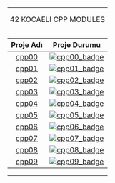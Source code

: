 <table width="100%" align="center">
<tr style="display:flex; justify-content:space-around; paddind:0;">
<td colspan="2" style="padding:0; margin:0; text-align:center;">
	<p align="center">42 KOCAELI CPP MODULES</p>
</td></tr>

<tr style="display:flex; justify-content:space-around; paddind:0;">
<td style="padding:0; margin:0;">

| Proje Adı            | Proje Durumu                  |
| :-:                  | :-:                           |
| [cpp00][cpp00_tree]  | [![cpp00_badge]][cpp00_tree]  | 
| [cpp01][cpp01_tree]  | [![cpp01_badge]][cpp01_tree]  |
| [cpp02][cpp02_tree]  | [![cpp02_badge]][cpp02_tree]  |
| [cpp03][cpp03_tree]  | [![cpp03_badge]][cpp03_tree]  |
| [cpp04][cpp04_tree]  | [![cpp04_badge]][cpp04_tree]  |
| [cpp05][cpp05_tree]  | [![cpp05_badge]][cpp05_tree]  |
| [cpp06][cpp06_tree]  | [![cpp06_badge]][cpp06_tree]  |
| [cpp07][cpp07_tree]  | [![cpp07_badge]][cpp07_tree]  |
| [cpp08][cpp08_tree]  | [![cpp08_badge]][cpp08_tree]  |
| [cpp09][cpp09_tree]  | [![cpp09_badge]][cpp09_tree]|

</td></tr>

[cpp00_tree]: https://github.com/enes2424/42-Kocaeli-Cpp-Modules/tree/42-Kocaeli-Cpp-0
[cpp00_badge]: https://custom-icon-badges.demolab.com/badge/✔%EF%B8%8E%20100%20/%20100-02b331.svg?&style=for-the-badge&color=018f27
[cpp01_tree]: https://github.com/enes2424/42-Kocaeli-Cpp-Modules/tree/42-Kocaeli-Cpp-1
[cpp01_badge]: https://custom-icon-badges.demolab.com/badge/✔%EF%B8%8E%20100%20/%20100-02b331.svg?&style=for-the-badge&color=018f27
[cpp02_tree]: https://github.com/enes2424/42-Kocaeli-Cpp-Modules/tree/42-Kocaeli-Cpp-2
[cpp02_badge]: https://custom-icon-badges.demolab.com/badge/✔%EF%B8%8E%20100%20/%20100-02b331.svg?&style=for-the-badge&color=018f27
[cpp03_tree]: https://github.com/enes2424/42-Kocaeli-Cpp-Modules/tree/42-Kocaeli-Cpp-3
[cpp03_badge]: https://custom-icon-badges.demolab.com/badge/✔%EF%B8%8E%20100%20/%20100-02b331.svg?&style=for-the-badge&color=018f27
[cpp04_tree]: https://github.com/enes2424/42-Kocaeli-Cpp-Modules/tree/42-Kocaeli-Cpp-4
[cpp04_badge]: https://custom-icon-badges.demolab.com/badge/✔%EF%B8%8E%20100%20/%20100-02b331.svg?&style=for-the-badge&color=018f27
[cpp05_tree]: https://github.com/enes2424/42-Kocaeli-Cpp-Modules/tree/42-Kocaeli-Cpp-5
[cpp05_badge]: https://custom-icon-badges.demolab.com/badge/✔%EF%B8%8E%20100%20/%20100-02b331.svg?&style=for-the-badge&color=018f27
[cpp06_tree]: https://github.com/enes2424/42-Kocaeli-Cpp-Modules/tree/42-Kocaeli-Cpp-6
[cpp06_badge]: https://custom-icon-badges.demolab.com/badge/✔%EF%B8%8E%20100%20/%20100-02b331.svg?&style=for-the-badge&color=018f27
[cpp07_tree]: https://github.com/enes2424/42-Kocaeli-Cpp-Modules/tree/42-Kocaeli-Cpp-7
[cpp07_badge]: https://custom-icon-badges.demolab.com/badge/✔%EF%B8%8E%20100%20/%20100-02b331.svg?&style=for-the-badge&color=018f27
[cpp08_tree]: https://github.com/enes2424/42-Kocaeli-Cpp-Modules/tree/42-Kocaeli-Cpp-8
[cpp08_badge]: https://custom-icon-badges.demolab.com/badge/✔%EF%B8%8E%20100%20/%20100-02b331.svg?&style=for-the-badge&color=018f27
[cpp09_tree]: https://github.com/enes2424/42-Kocaeli-Cpp-Modules/tree/42-Kocaeli-Cpp-9
[cpp09_badge]: https://custom-icon-badges.demolab.com/badge/✔%EF%B8%8E%20100%20/%20100-02b331.svg?&style=for-the-badge&color=018f27

</table>
